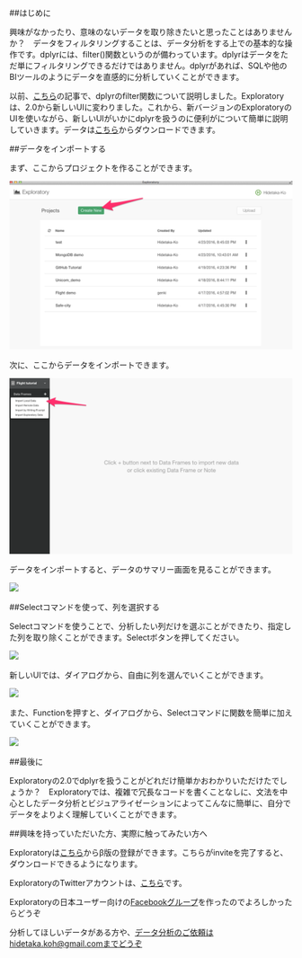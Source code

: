 #

##はじめに

興味がなかったり、意味のないデータを取り除きたいと思ったことはありませんか？　データをフィルタリングすることは、データ分析をする上での基本的な操作です。dplyrには、filter()関数というのが備わっています。dplyrはデータをただ単にフィルタリングできるだけではありません。dplyrがあれば、SQLや他のBIツールのようにデータを直感的に分析していくことができます。

以前、[こちら](http://qiita.com/21-Hidetaka-Ko/items/117caea621562f05ffe1)の記事で、dplyrのfilter関数について説明しました。Exploratoryは、2.0から新しいUIに変わりました。これから、新バージョンのExploratoryのUIを使いながら、新しいUIがいかにdplyrを扱うのに便利がについて簡単に説明していきます。データは[こちら](https://www.dropbox.com/s/x2g3qgo28syxhcl/airline_delay_2016_01.csv?dl=0)からダウンロードできます。

##データをインポートする

まず、ここからプロジェクトを作ることができます。

![](images/create-project.png)

次に、ここからデータをインポートできます。

![](images/flight-import.png)

データをインポートすると、データのサマリー画面を見ることができます。

![](images/flight-dplyernew.png)

##Selectコマンドを使って、列を選択する

Selectコマンドを使うことで、分析したい列だけを選ぶことができたり、指定した列を取り除くことができます。Selectボタンを押してください。

![](images/select123.png)

新しいUIでは、ダイアログから、自由に列を選んでいくことができます。

![](images/select1234.png)

また、Functionを押すと、ダイアログから、Selectコマンドに関数を簡単に加えていくことができます。

![](images/select12345.png)



##最後に

Exploratoryの2.0でdplyrを扱うことがどれだけ簡単かおわかりいただけたでしょうか？　Exploratoryでは、複雑で冗長なコードを書くことなしに、文法を中心としたデータ分析とビジュアライゼーションによってこんなに簡単に、自分でデータをよりよく理解していくことができます。

##興味を持っていただいた方、実際に触ってみたい方へ

Exploratoryは[こちら](https://exploratory.io/
)からβ版の登録ができます。こちらがinviteを完了すると、ダウンロードできるようになります。


ExploratoryのTwitterアカウントは、[こちら](https://twitter.com/ExploratoryData
)です。

Exploratoryの日本ユーザー向けの[Facebookグループ](https://www.facebook.com/groups/1087437647994959/members/
)を作ったのでよろしかったらどうぞ

分析してほしいデータがある方や、データ分析のご依頼はhidetaka.koh@gmail.comまでどうぞ